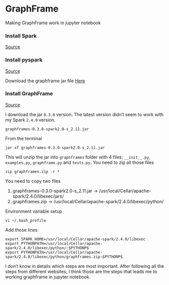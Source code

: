 # GraphFrame

Making GraphFrame work in jupyter notebook

### Install Spark 
<a href="https://medium.freecodecamp.org/installing-scala-and-apache-spark-on-mac-os-837ae57d283f">Source</a> 

### Install pyspark
<a href="https://www.dataquest.io/blog/pyspark-installation-guide">Source</a> 

Download the graphframe jar file <a href="https://spark-packages.org/package/graphframes/graphframes">Here</a> 

### Install GraphFrame 
<a href="https://github.com/graphframes/graphframes/issues/172">Source</a>

I download the jar `0.3.0` version. The latest version didn’t seem to work with my Spark `2.4.0` version. 

```
graphframes-0.3.0-spark2.0-s_2.11.jar
```
From the terminal 
```
jar xf graphframes-0.3.0-spark2.0-s_2.11.jar
```
This will unzip the jar into `graphframes` folder with 4 files: `__init__.py`, `examples.py`, `graphframe.py` and `tests.py`. 
You need to zip all those files 
```
zip graphframes.zip -r *
```
You need to copy two files 
1. graphframes-0.3.0-spark2.0-s_2.11.jar → /usr/local/Cellar/apache-spark/2.4.0/libexec/jars/ 
2. graphframes.zip → /usr/local/Cellar/apache-spark/2.4.0/libexec/python/ 

Environment variable setup 
```
vi ~/.bash_profile
```
Add those lines
```
export SPARK_HOME=/usr/local/Cellar/apache-spark/2.4.0/libexec
export PYTHONPATH=/usr/local/Cellar/apache-spark/2.4.0/libexec/python/:$PYTHONP$
export PYTHONPATH=/usr/local/Cellar/apache-spark/2.4.0/libexec/python/graphframes.zip:$PYTHONP$
```
I don’t know in details which steps are most important. After following all the steps from different websites, I think those are the steps that leads me to working graphframe in jupyter notebook. 

